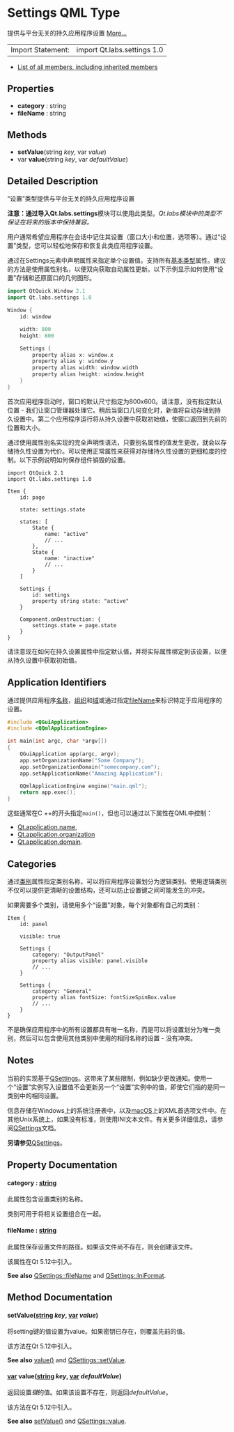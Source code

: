 # Settings QML Type



提供与平台无关的持久应用程序设置 [More...](https://doc.qt.io/qt-5/qml-qt-labs-settings-settings.html#details)

|                   |                             |
| ----------------- | --------------------------- |
| Import Statement: | import Qt.labs.settings 1.0 |

- [List of all members, including inherited members](https://doc.qt.io/qt-5/qml-qt-labs-settings-settings-members.html)



## Properties

- **category** : string
- **fileName** : string



## Methods

- **setValue**(string *key*, var *value*)
- var **value**(string *key*, var *defaultValue*)



## Detailed Description

“设置”类型提供与平台无关的持久应用程序设置

**注意：**通过导入**Qt.labs.settings**模块可以使用此类型。*Qt.labs模块中的类型不保证在将来的版本中保持兼容。*

用户通常希望应用程序在会话中记住其设置（窗口大小和位置，选项等）。通过“设置”类型，您可以轻松地保存和恢复此类应用程序设置。

通过在Settings元素中声明属性来指定单个设置值。支持所有[基本类型](https://doc.qt.io/qt-5/qtqml-typesystem-basictypes.html)属性。建议的方法是使用属性别名，以便双向获取自动属性更新。以下示例显示如何使用“设置”存储和还原窗口的几何图形。

```c++
import QtQuick.Window 2.1
import Qt.labs.settings 1.0

Window {
    id: window

    width: 800
    height: 600

    Settings {
        property alias x: window.x
        property alias y: window.y
        property alias width: window.width
        property alias height: window.height
    }
}
```

首次应用程序启动时，窗口的默认尺寸指定为800x600。请注意，没有指定默认位置 - 我们让窗口管理器处理它。稍后当窗口几何变化时，新值将自动存储到持久设置中。第二个应用程序运行将从持久设置中获取初始值，使窗口返回到先前的位置和大小。

通过使用属性别名实现的完全声明性语法，只要别名属性的值发生更改，就会以存储持久性设置为代价。可以使用正常属性来获得对存储持久性设置的更细粒度的控制。以下示例说明如何保存组件销毁的设置。

```
import QtQuick 2.1
import Qt.labs.settings 1.0

Item {
    id: page

    state: settings.state

    states: [
        State {
            name: "active"
            // ...
        },
        State {
            name: "inactive"
            // ...
        }
    ]

    Settings {
        id: settings
        property string state: "active"
    }

    Component.onDestruction: {
        settings.state = page.state
    }
}
```

请注意现在如何在持久设置属性中指定默认值，并将实际属性绑定到该设置，以便从持久设置中获取初始值。





## Application Identifiers

通过提供应用程序[名称](https://doc.qt.io/qt-5/qcoreapplication.html#applicationName-prop)，[组织](https://doc.qt.io/qt-5/qcoreapplication.html#organizationName-prop)和[域](https://doc.qt.io/qt-5/qcoreapplication.html#organizationDomain-prop)或通过指定[fileName](https://doc.qt.io/qt-5/qml-qt-labs-settings-settings.html#fileName-prop)来标识特定于应用程序的设置。

```c++
#include <QGuiApplication>
#include <QQmlApplicationEngine>

int main(int argc, char *argv[])
{
    QGuiApplication app(argc, argv);
    app.setOrganizationName("Some Company");
    app.setOrganizationDomain("somecompany.com");
    app.setApplicationName("Amazing Application");

    QQmlApplicationEngine engine("main.qml");
    return app.exec();
}
```

这些通常在C ++的开头指定`main()`，但也可以通过以下属性在QML中控制：

- [Qt.application.name](https://doc.qt.io/qt-5/qml-qtqml-qt.html#application-prop),
- [Qt.application.organization](https://doc.qt.io/qt-5/qml-qtqml-qt.html#application-prop) 
- [Qt.application.domain](https://doc.qt.io/qt-5/qml-qtqml-qt.html#application-prop).





## Categories

通过[类别](https://doc.qt.io/qt-5/qml-qt-labs-settings-settings.html#category-prop)属性指定类别名称，可以将应用程序设置划分为逻辑类别。使用逻辑类别不仅可以提供更清晰的设置结构，还可以防止设置键之间可能发生的冲突。

如果需要多个类别，请使用多个“设置”对象，每个对象都有自己的类别：

```
Item {
    id: panel

    visible: true

    Settings {
        category: "OutputPanel"
        property alias visible: panel.visible
        // ...
    }

    Settings {
        category: "General"
        property alias fontSize: fontSizeSpinBox.value
        // ...
    }
}
```

不是确保应用程序中的所有设置都具有唯一名称，而是可以将设置划分为唯一类别，然后可以包含使用其他类别中使用的相同名称的设置 - 没有冲突。



## Notes

当前的实现基于[QSettings](https://doc.qt.io/qt-5/qsettings.html)。这带来了某些限制，例如缺少更改通知。使用一个“设置”实例写入设置值不会更新另一个“设置”实例中的值，即使它们指的是同一类别中的相同设置。

信息存储在Windows上的系统注册表中，以及[macOS](https://doc.qt.io/qt-5/internationalization.html#macos)上的XML首选项文件中。在其他Unix系统上，如果没有标准，则使用INI文本文件。有关更多详细信息，请参阅[QSettings](https://doc.qt.io/qt-5/qsettings.html)文档。

**另请参见**[QSettings](https://doc.qt.io/qt-5/qsettings.html)。



## Property Documentation



#### category : [string](https://doc.qt.io/qt-5/qml-string.html)

此属性包含设置类别的名称。

类别可用于将相关设置组合在一起。



#### fileName : [string](https://doc.qt.io/qt-5/qml-string.html)

此属性保存设置文件的路径。如果该文件尚不存在，则会创建该文件。

该属性在Qt 5.12中引入。

**See also** [QSettings::fileName](https://doc.qt.io/qt-5/qsettings.html#fileName) and [QSettings::IniFormat](https://doc.qt.io/qt-5/qsettings.html#Format-enum).



## Method Documentation



#### setValue([string](https://doc.qt.io/qt-5/qml-string.html) *key*, [var](https://doc.qt.io/qt-5/qml-var.html) *value*)

将setting键的值设置为value。如果密钥已存在，则覆盖先前的值。

该方法在Qt 5.12中引入。

**See also** [value()](https://doc.qt.io/qt-5/qml-qt-labs-settings-settings.html#value-method) and [QSettings::setValue](https://doc.qt.io/qt-5/qsettings.html#setValue).



#### [var](https://doc.qt.io/qt-5/qml-var.html) value([string](https://doc.qt.io/qt-5/qml-string.html) *key*, [var](https://doc.qt.io/qt-5/qml-var.html) *defaultValue*)

返回设置*键*的值。如果该设置不存在，则返回*defaultValue*。

该方法在Qt 5.12中引入。

**See also** [setValue()](https://doc.qt.io/qt-5/qml-qt-labs-settings-settings.html#setValue-method) and [QSettings::value](https://doc.qt.io/qt-5/qsettings.html#value).